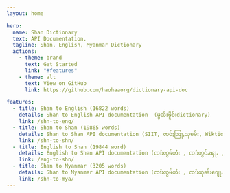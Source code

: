 ```yaml
---
layout: home

hero:
  name: Shan Dictionary
  text: API Documentation.
  tagline: Shan, English, Myanmar Dictionary 
  actions:
    - theme: brand
      text: Get Started
      link: "#features"
    - theme: alt
      text: View on GitHub
      link: https://github.com/haohaaorg/dictionary-api-doc

features:
  - title: Shan to English (16822 words)
    details: Shan to English API documentation  (မွၼ်းၶိူဝ်းdictionary)
    link: /shn-to-eng/
  - title: Shan to Shan (19865 words)
    details: Shan to Shan API documentation (SIIT, ၸဝ်ႈသြႃႇသုၶမ်း, Wiktionary)
    link: /shn-to-shn/
  - title: English to Shan (19844 word)
    details: English to Shan API documentation (ၸၢႆးၸွမ်တႆး , ၸၢႆးတွင်ႉၾႃႉ , ၼေႃႇသႅင်ၾႃႉ)
    link: /eng-to-shn/
  - title: Shan to Myanmar (3205 words)
    details: Shan to Myanmar API documentation (ၸၢႆးၸွမ်တႆး , ၸၢႆးထုၼ်းၵျေႃႇ , Shan Unicode Team)
    link: /shn-to-mya/
---
```

